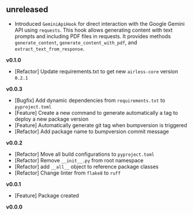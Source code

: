 ## unreleased

- Introduced `GeminiApiHook` for direct interaction with the Google Gemini API using `requests`. This hook allows generating content with text prompts and including PDF files in requests. It provides methods `generate_content`, `generate_content_with_pdf`, and `extract_text_from_response`.

**v0.1.0**
- [Refactor] Update requirements.txt to get new `airless-core` version `0.2.1`

**v0.0.3**
- [Bugfix] Add dynamic dependencies from `requirements.txt` to `pyproject.toml`
- [Feature] Create a new command to generate automatically a tag to deploy a new package version
- [Feature] Automatically generate git tag when bumpversion is triggered
- [Refactor] Add package name to bumpversion commit message

**v0.0.2**
- [Refactor] Move all build configurations to `pyproject.toml`
- [Refactor] Remove `__init__.py` from root namespace
- [Refactor] add `__all__` object to reference package classes
- [Refactor] Change linter from `flake8` to `ruff`

**v0.0.1**
- [Feature] Package created

**v0.0.0**